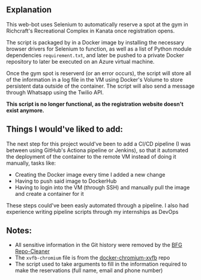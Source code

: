 ## Explanation

This web-bot uses Selenium to automatically reserve a spot at the gym in Richcraft's Recreational Complex in Kanata once registration opens.

The script is packaged by in a Docker image by installing the necessary browser drivers for Selenium to function, as well as a list of Python module dependencies `requirement.txt`, and later be pushed to a private Docker repository to later be executed on an Azure virtual machine.

Once the gym spot is reserverd (or an error occurs), the script will store all of the information in a log file in the VM using Docker's Volume to store persistent data outside of the container. The script will also send a message through Whatsapp using the Twilio API.

**This script is no longer functional, as the registration website doesn't exist anymore.**

## Things I would've liked to add:

The next step for this project would've been to add a CI/CD pipeline (I was between using GitHub's Actiona pipeline or Jenkins), so that it automated the deployment of the container to the remote VM instead of doing it manually, tasks like:
* Creating the Docker image every time I added a new change
* Having to push said image to DockerHub
* Having to login into the VM (through SSH) and manually pull the image and create a container for it

These steps could've been easly automated through a pipeline. I also had experience writing pipeline scripts through my internships as DevOps

## Notes:

* All sensitive information in the Git history were removed by the [BFG Repo-Cleaner](https://rtyley.github.io/bfg-repo-cleaner/)
* The `xvfb-chromium` file is from the [docker-chromium-xvfb](https://github.com/atlassian/docker-chromium-xvfb) repo
* The script used to take arguments to fill in the information required to make the reservations (full name, email and phone number)